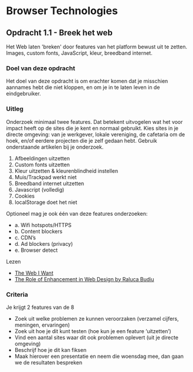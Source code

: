 # Browser Technologies
## Opdracht 1.1 - Breek het web
Het Web laten 'breken' door features van het platform bewust uit te zetten. Images, custom fonts, JavaScript, kleur, breedband internet.

### Doel van deze opdracht
Het doel van deze opdracht is om erachter komen dat je misschien aannames hebt die niet kloppen, en om je in te laten leven in de eindgebruiker.

### Uitleg
Onderzoek minimaal twee features. Dat betekent uitvogelen wat het voor impact heeft op de sites die je kent en normaal gebruikt. Kies sites in je directe omgeving: van je werkgever, lokale vereniging, de cafetaria om de hoek, en/of eerdere projecten die je zelf gedaan hebt. Gebruik onderstaande artikelen bij je onderzoek.

1. Afbeeldingen uitzetten
2. Custom fonts uitzetten
3. Kleur uitzetten & kleurenblindheid instellen
4. Muis/Trackpad werkt niet
5. Breedband internet uitzetten
6. Javascript (volledig)
7. Cookies
8. localStorage doet het niet

Optioneel mag je ook één van deze features onderzoeken:
- a. Wifi hotspots/HTTPS
- b. Content blockers
- c. CDN’s
- d. Ad blockers (privacy)
- e. Browser detect


Lezen
- [The Web I Want](https://dev.to/quii/the-web-i-want-43o)
- [The Role of Enhancement in Web Design
by Raluca Budiu](https://www.nngroup.com/articles/enhancement/)



### Criteria
Je krijgt 2 features van de 8
- Zoek uit welke problemen ze kunnen veroorzaken (verzamel cijfers, meningen, ervaringen)
- Zoek uit hoe je dit kunt testen (hoe kun je een feature ‘uitzetten’)
- Vind een aantal sites waar dit ook problemen oplevert (uit je directe omgeving)
- Beschrijf hoe je dit kan fiksen
- Maak hierover een presentatie en neem die woensdag mee, dan gaan we de resultaten bespreken
